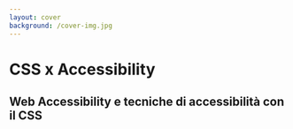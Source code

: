 ```yaml
---
layout: cover
background: /cover-img.jpg
---
```


# CSS x Accessibility

## Web Accessibility e tecniche di accessibilità con il CSS
